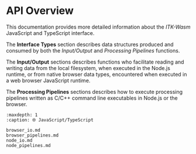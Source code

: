 # API Overview

This documentation provides more detailed information about the *ITK-Wasm* JavaScript and TypeScript interface.

The **Interface Types** section describes data structures produced and consumed
by both the *Input/Output* and *Processing Pipelines* functions.

The **Input/Output** sections describes functions who facilitate reading and
writing data from the local filesystem, when executed in the Node.js runtime,
or from native browser data types, encountered when executed in a web browser
JavaScript runtime.

The **Processing Pipelines** sections describes how to execute processing
pipelines written as C/C++ command line executables in Node.js or the browser.

```{toctree}
:maxdepth: 1
:caption: 🌐 JavaScript/TypeScript

browser_io.md
browser_pipelines.md
node_io.md
node_pipelines.md
```